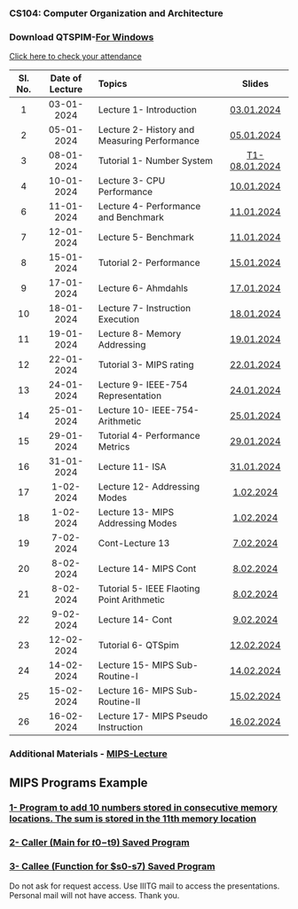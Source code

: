 ### CS104: Computer Organization and Architecture

### Download QTSPIM-[For Windows](https://sourceforge.net/projects/spimsimulator/files/latest/download) 

[Click here to check your attendance](https://docs.google.com/spreadsheets/d/16pXovtqYnxOtb6abzLrWC0GB1GsCJf1UUlrUh732P5E/edit?usp=drive_link)

| Sl. No. | Date of Lecture        | Topics  | Slides   |
|:---:|:--:|:--|:--------------------------:|
| 1   | 03-01-2024   |Lecture 1- Introduction                | [03.01.2024](https://drive.google.com/file/d/1dHIK-A7gDZhodzlsBYJAeoOuX9vbFFFn/view?usp=drive_link)|
| 2   | 05-01-2024   |Lecture 2- History and Measuring Performance| [05.01.2024](https://drive.google.com/file/d/1CfPo5M1eXADKDUFuoPE2YYc_rg9S8scH/view?usp=drive_link)|
| 3   | 08-01-2024   |Tutorial 1- Number System              | [T1-08.01.2024](https://drive.google.com/file/d/15JWWxmWZvNPZQ26V-8mrKsofQWF0knJq/view?usp=drive_link)|
| 4   | 10-01-2024   |Lecture 3- CPU Performance             | [10.01.2024](https://drive.google.com/file/d/18fOuj6Fx1Szx9evvrYD9XPpvE_hYFKYD/view?usp=drive_link)|
| 6   | 11-01-2024   |Lecture 4- Performance and Benchmark   | [11.01.2024](https://drive.google.com/file/d/1w19VindUhXG4hCrI9l8pct_0QqVHZIYm/view?usp=drive_link)|
| 7   | 12-01-2024   |Lecture 5- Benchmark                   | [11.01.2024](https://drive.google.com/file/d/18hV0t_pMiNTl-DObhbRFimIjtQF09-7d/view?usp=drive_link)|
| 8  | 15-01-2024   |Tutorial 2- Performance     | [15.01.2024](https://drive.google.com/file/d/1E7renK2SqkW91p7BlaDFHWnKS-9HSCgX/view?usp=drive_link)|
| 9   | 17-01-2024   |Lecture 6- Ahmdahls                    | [17.01.2024](https://drive.google.com/file/d/1ihseOGxxuCNjzEY7CRF10lZVchlaKvNr/view?usp=drive_link)|
| 10  | 18-01-2024   |Lecture 7- Instruction Execution     | [18.01.2024](https://drive.google.com/file/d/1z7r95xtcQa2i6rByawWUaSfobOC-H5z7/view?usp=drive_link)|
| 11  | 19-01-2024   |Lecture 8- Memory Addressing     | [19.01.2024](https://drive.google.com/file/d/1RIfRh3UTI_1OQd_1OmlvLSsVLDT3-MsU/view?usp=drive_link)|
| 12  | 22-01-2024   |Tutorial 3- MIPS rating   | [22.01.2024](https://drive.google.com/file/d/17E0UENhox4Q5FnICpUoy5VF0Qll-jQ6d/view?usp=drive_link)|
| 13  | 24-01-2024   |Lecture 9- IEEE-754 Representation     | [24.01.2024](https://drive.google.com/file/d/1RdpqdYWVnJLHa5gq6nLRA8w1biC8Jqdr/view?usp=drive_link)|
| 14  | 25-01-2024   |Lecture 10- IEEE-754-Arithmetic     | [25.01.2024](https://drive.google.com/file/d/1wT-kIjar3h5gikEbzAU5iak-NBH0sFc5/view?usp=drive_link)|
| 15  | 29-01-2024   |Tutorial 4- Performance Metrics     | [29.01.2024](https://drive.google.com/file/d/17E0UENhox4Q5FnICpUoy5VF0Qll-jQ6d/view?usp=drive_link)|
| 16  | 31-01-2024   |Lecture 11- ISA    | [31.01.2024](https://drive.google.com/file/d/1zr8tBhsQnr58KPvPD_y_LOaPVb8H3ddd/view?usp=drive_link)|
| 17  | 1-02-2024   |Lecture 12- Addressing Modes    | [1.02.2024](https://drive.google.com/file/d/1WVlb-XnjVlNiJGrN3AomxIdKQ3W478Hv/view?usp=drive_link)|
| 18  | 1-02-2024   |Lecture 13- MIPS Addressing Modes    | [1.02.2024](https://drive.google.com/file/d/1Y6Lp2AEjONl9sglAYbwKfXbv9raqb0sh/view?usp=drive_link)|
| 19  | 7-02-2024   |Cont-Lecture 13    | [7.02.2024](https://drive.google.com/file/d/1Y6Lp2AEjONl9sglAYbwKfXbv9raqb0sh/view?usp=drive_link)|
| 20  | 8-02-2024   |Lecture 14- MIPS Cont    | [8.02.2024](https://drive.google.com/file/d/1zkykZatbrhiMBRLcsGATXRKRlzanU65J/view?usp=drive_link)|
| 21  | 8-02-2024   |Tutorial 5-  IEEE Flaoting Point Arithmetic  | [8.02.2024](https://drive.google.com/file/d/1LvkzoMUtYtBscDnHQ2Q-_GSDC99VfjD9/view?usp=drive_link)|
| 22  | 9-02-2024   |Lecture 14- Cont    | [9.02.2024](https://drive.google.com/file/d/1zkykZatbrhiMBRLcsGATXRKRlzanU65J/view?usp=drive_link)|
| 23  | 12-02-2024   |Tutorial 6-  QTSpim  | [12.02.2024](https://drive.google.com/file/d/1PGxSG2WLCgfHrQslMTb16LxpxLFHb1DK/view?usp=drive_link)|
| 24  | 14-02-2024   |Lecture 15-  MIPS Sub-Routine-I | [14.02.2024](https://drive.google.com/file/d/12ctjMslrzsdZYILgQJKURy0dMWYBQpj6/view?usp=drive_link)|
| 25  | 15-02-2024   |Lecture 16-  MIPS Sub-Routine-II | [15.02.2024](https://drive.google.com/file/d/1NrXKRPFBycFVjRn69KcXoJDvg2YAuOOi/view?usp=drive_link)|
| 26  | 16-02-2024   |Lecture 17-  MIPS Pseudo Instruction | [16.02.2024](https://drive.google.com/file/d/187_osgyzM3V3Gk697VRkexp4h8O7INg5/view?usp=drive_link)|



### Additional Materials - [MIPS-Lecture](https://drive.google.com/file/d/1I5vmq8lOUm_97hmczTDdE4f-1hQ2yNPE/view?usp=drive_link)

## MIPS Programs Example 
### [1- Program to add 10 numbers stored in consecutive memory locations. The sum is stored in the 11th memory location](https://drive.google.com/file/d/1GP0-Fn0EGuvAWwcBj2_uVFlZXsjAmyyT/view?usp=drive_link)
### [2- Caller (Main for $t0-$t9) Saved Program](https://drive.google.com/file/d/12PpRaB29l9isNym6ymguGbo0nv_2E1MH/view?usp=drive_link)
### [3- Callee (Function for $s0-s7) Saved Program](https://drive.google.com/file/d/1jjLQbaKdtyyY_dHqLb9vGshWtwJLBUNA/view?usp=drive_link)


Do not ask for request access. Use IIITG mail to access the presentations. Personal mail will not have access. Thank you. 

